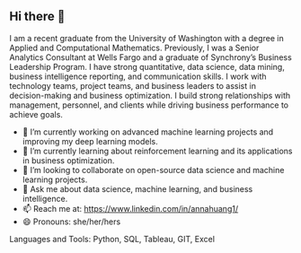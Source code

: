 ## Hi there 👋

I am a recent graduate from the University of Washington with a degree in Applied and Computational Mathematics. Previously, I was a Senior Analytics Consultant at Wells Fargo and a graduate of Synchrony’s Business Leadership Program. I have strong quantitative, data science, data mining, business intelligence reporting, and communication skills. I work with technology teams, project teams, and business leaders to assist in decision-making and business optimization. I build strong relationships with management, personnel, and clients while driving business performance to achieve goals.

- 🔭 I’m currently working on advanced machine learning projects and improving my deep learning models.
- 🌱 I’m currently learning about reinforcement learning and its applications in business optimization.
- 👯 I’m looking to collaborate on open-source data science and machine learning projects.
- 💬 Ask me about data science, machine learning, and business intelligence.
- 📫 Reach me at: https://www.linkedin.com/in/annahuang1/
- 😄 Pronouns: she/her/hers

Languages and Tools: 
Python, SQL, Tableau, GIT, Excel

<!--
**Annah998936/Annah998936** is a ✨ _special_ ✨ repository because its `README.md` (this file) appears on your GitHub profile.



-->
